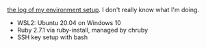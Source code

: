 [the log of my environment setup](https://github.com/bubbavox/notes_public/blob/master/WSL_log.md). I don't really know what I'm doing.
  - WSL2: Ubuntu 20.04 on Windows 10
  - Ruby 2.7.1 via ruby-install, managed by chruby
  - SSH key setup with bash
